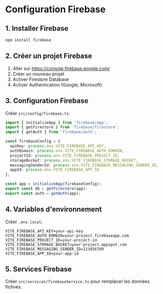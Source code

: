 # Configuration Firebase

## 1. Installer Firebase
```bash
npm install firebase
```

## 2. Créer un projet Firebase
1. Aller sur https://console.firebase.google.com/
2. Créer un nouveau projet
3. Activer Firestore Database
4. Activer Authentication (Google, Microsoft)

## 3. Configuration Firebase
Créer `src/config/firebase.ts`:

```typescript
import { initializeApp } from 'firebase/app';
import { getFirestore } from 'firebase/firestore';
import { getAuth } from 'firebase/auth';

const firebaseConfig = {
  apiKey: process.env.VITE_FIREBASE_API_KEY,
  authDomain: process.env.VITE_FIREBASE_AUTH_DOMAIN,
  projectId: process.env.VITE_FIREBASE_PROJECT_ID,
  storageBucket: process.env.VITE_FIREBASE_STORAGE_BUCKET,
  messagingSenderId: process.env.VITE_FIREBASE_MESSAGING_SENDER_ID,
  appId: process.env.VITE_FIREBASE_APP_ID
};

const app = initializeApp(firebaseConfig);
export const db = getFirestore(app);
export const auth = getAuth(app);
```

## 4. Variables d'environnement
Créer `.env.local`:
```
VITE_FIREBASE_API_KEY=your-api-key
VITE_FIREBASE_AUTH_DOMAIN=your-project.firebaseapp.com
VITE_FIREBASE_PROJECT_ID=your-project-id
VITE_FIREBASE_STORAGE_BUCKET=your-project.appspot.com
VITE_FIREBASE_MESSAGING_SENDER_ID=123456789
VITE_FIREBASE_APP_ID=your-app-id
```

## 5. Services Firebase
Créer `src/services/firebaseService.ts` pour remplacer les données fictives. 